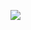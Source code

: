 [![](https://jitpack.io/v/beingnavjot/FirebaseLoginSample.svg)](https://jitpack.io/#beingnavjot/FirebaseLoginSample)
